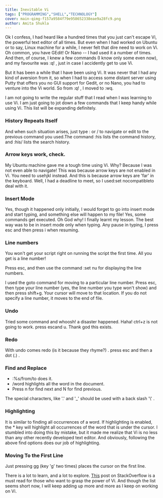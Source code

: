 ```yaml
---
title: Inevitable Vi
tags: ["PROGRAMMING","SHELL","TECHNOLOGY"]
cover: main-qimg-f157a9584f79e958652338eae9a28fc9.png
author: Amita Shukla
---
```



Ok I confess, I had heard like a hundred times that you just can't escape Vi, the powerful text editor of all times. But even when I had worked on Ubuntu or to say, Linux machine for a while, I never felt that dire need to work on Vi. Oh common, you have GEdit! Or Nano -- I had used it a number of times. And then, of course, I knew a few commands (I know only some even now), and my favourite was :q! , just in case I accidently get to use Vi. 


 


But it has been a while that I have been using Vi. It was never that I had any kind of aversion from it, so when I had to access some distant server using Putty that offers you no GUI support for Gedit, or no Nano, you had to venture into the Vi world. So from :q! , I moved to :wq.

 


<re-img src="main-qimg-f157a9584f79e958652338eae9a28fc9.png"></re-img>

 


 


I am not going to write the regular stuff that I read when I was learning to use Vi. I am just going to jot down a few commands that I keep handy while using Vi. This list will be expanding definitely.

 


### History Repeats Itself

And when such situation arises, just type : or / to navigate or edit to the previous command you used.The command :his lists the command history, and :his/ lists the search history.

### Arrow keys work, check.

My Ubuntu machine gave me a tough time using Vi. Why? Because I was not even able to navigate! This was because arrow keys are not enabled in Vi. You need to usehjkl instead. And this is because arrow keys are 'far' in the keyboard. Well, I had a deadline to meet, so I used:set nocompatibleto deal with it.

 


### Insert Mode

Yes, though it happened only initially, I would forget to go into insert mode and start typing, and something else will happen to my file! Yes, some commands get executed. Oh God why! I finally learnt my lesson. The best way was to be in insert mode only when typing. Any pause in typing, I press esc and then press i when resuming.

 


### Line numbers

You won't get your script right on running the script the first time. All you get is a line number!

Press esc, and then use the command :set nu for displaying the line numbers.

I used the goto command for moving to a particular line number. Press esc, then type your line number (yes, the line number you type won't show) and then press shift+g. Your cursor will move to that location. If you do not specify a line number, it moves to the end of file.

 


### Undo

Tried some command and whoosh! a disaster happened. Haha! ctrl+z is not going to work. press escand u. Thank god this exists.

 


### Redo

With undo comes redo (is it because they rhyme?) . press esc and then a dot (.) .

 


### Find and Replace

 


- :%s/from/to does it.
- /word highlights all the word in the document.
- Press n for find next and N for find previous.

The special characters, like '.' and '\_' should be used with a back slash '\\' .

 


### Highlighting

It is similar to finding all occurrences of a word. If highlighting is enabled, the \* key will highlight all occurrences of the word that is under the cursor. I stumbled into doing this by mistake, but it made me realize that Vi is no less than any other recently developed text editor. 
And obviously, following the above find options does our job of highlighting. 
 


### Moving To the First Line

Just pressing gg (key 'g' two times) places the cursor on the first line.

 


There is a lot to learn, and a lot to explore. [This](http://stackoverflow.com/questions/1218390/what-is-your-most-productive-shortcut-with-vim/1220118#1220118) post on StackOverflow is a must read for those who want to grasp the power of Vi. And though the list seems short now, I will keep adding up more and more as I keep on working on Vi.

 


 


 


